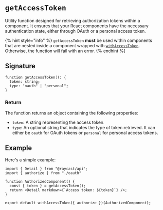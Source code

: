 # `getAccessToken`

Utility function designed for retrieving authorization tokens within a component. It ensures that your React components have the necessary authentication state, either through OAuth or a personal access token.

{% hint style="info" %}
`getAccessToken` **must** be used within components that are nested inside a component wrapped with [`withAccessToken`](utils-reference/oauth/withAccessToken.md). Otherwise, the function will fail with an error.
{% endhint %}

## Signature

```tsx
function getAccessToken(): {
  token: string;
  type: "oauth" | "personal";
}
```

### Return

The function returns an object containing the following properties:
- `token`: A string representing the access token.
- `type`: An optional string that indicates the type of token retrieved. It can either be `oauth` for OAuth tokens or `personal` for personal access tokens.

## Example

Here's a simple example:

```tsx
import { Detail } from "@raycast/api";
import { authorize } from "./oauth"

function AuthorizedComponent() {
  const { token } = getAccessToken();
  return <Detail markdown={`Access token: ${token}`} />;
}

export default withAccessToken({ authorize })(AuthorizedComponent);
```